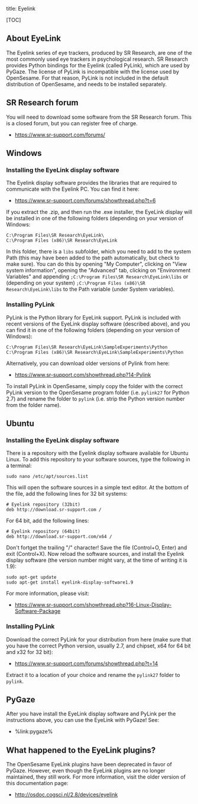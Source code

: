 title: Eyelink

[TOC]

## About EyeLink

The Eyelink series of eye trackers, produced by SR Research, are one of the most commonly used eye trackers in psychological research. SR Research provides Python bindings for the Eyelink (called PyLink), which are used by PyGaze. The license of PyLink is incompatible with the license used by OpenSesame. For that reason, PyLink is not included in the default distribution of OpenSesame, and needs to be installed separately.

## SR Research forum

You will need to download some software from the SR Research forum. This is a closed forum, but you can register free of charge.

- <https://www.sr-support.com/forums/>

## Windows

### Installing the EyeLink display software

The Eyelink display software provides the libraries that are required to communicate with the Eyelink PC. You can find it here:

- <https://www.sr-support.com/forums/showthread.php?t=6>

If you extract the .zip, and then run the .exe installer, the EyeLink display will be installed in one of the following folders (depending on your version of Windows:

	C:\Program Files\SR Research\EyeLink\
	C:\Program Files (x86)\SR Research\EyeLink

In this folder, there is a `libs` subfolder, which you need to add to the system Path (this may have been added to the path automatically, but check to make sure). You can do this by opening "My Computer", clicking on "View system information", opening the "Advanced" tab, clicking on "Environment Variables" and appending `;C:\Program Files\SR Research\EyeLink\libs` or (depending on your system) `;C:\Program Files (x86)\SR Research\EyeLink\libs` to the Path variable (under System variables).

### Installing PyLink

PyLink is the Python library for EyeLink support. PyLink is included with recent versions of the EyeLink display software (described above), and you can find it in one of the following folders (depending on your version of Windows):

	C:\Program Files\SR Research\EyeLink\SampleExperiments\Python
	C:\Program Files (x86)\SR Research\EyeLink\SampleExperiments\Python

Alternatively, you can download older versions of Pylink from here:

- <https://www.sr-support.com/showthread.php?14-Pylink>

To install PyLink in OpenSesame, simply copy the folder with the correct PyLink version to the OpenSesame program folder (i.e. `pylink27` for Python 2.7) and rename the folder to `pylink` (i.e. strip the Python version number from the folder name).

## Ubuntu

### Installing the EyeLink display software

There is a repository with the Eyelink display software available for Ubuntu Linux. To add this repository to your software sources, type the following in a terminal:

	sudo nano /etc/apt/sources.list

This will open the software sources in a simple text editor. At the bottom of the file, add the following lines for 32 bit systems:

	# Eyelink repository (32bit)
	deb http://download.sr-support.com /

For 64 bit, add the following lines:

	# Eyelink repository (64bit)
	deb http://download.sr-support.com/x64 /

Don't fortget the trailing "/" character! Save the file (Control+O, Enter) and exit (Control+X). Now reload the software sources, and install the Eyelink display software (the version number might vary, at the time of writing it is 1.9):

	sudo apt-get update
	sudo apt-get install eyelink-display-software1.9

For more information, please visit:

- <https://www.sr-support.com/showthread.php?16-Linux-Display-Software-Package>

### Installing PyLink

Download the correct PyLink for your distribution from here (make sure that you have the correct Python version, usually 2.7, and chipset, x64 for 64 bit and x32 for 32 bit):

- <https://www.sr-support.com/forums/showthread.php?t=14>

Extract it to a location of your choice and rename the `pylink27` folder to `pylink`.

## PyGaze

After you have install the EyeLink display software and PyLink per the instructions above, you can use the EyeLink with PyGaze! See:

- %link:pygaze%

## What happened to the EyeLink plugins?

The OpenSesame EyeLink plugins have been deprecated in favor of PyGaze. However, even though the EyeLink plugins are no longer maintained, they still work. For more information, visit the older version of this documentation page:

- <http://osdoc.cogsci.nl/2.8/devices/eyelink>
